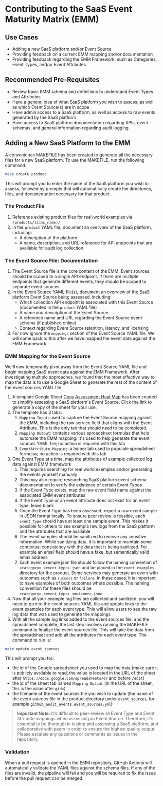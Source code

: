 # Contributing to the SaaS Event Maturity Matrix (EMM)

## Use Cases
- Adding a new SaaS platform and/or Event Source
- Providing feedback on a current EMM mapping and/or documentation
- Providing feedback regarding the EMM Framework, such as Categories, Event Types, and/or Event Attributes

## Recommended Pre-Requisites
- Review basic EMM schema and definitions to understand Event Types and Attributes
- Have a general idea of what SaaS platform you wish to assess, as well as which Event Source(s) are in scope
- Have admin access to a SaaS platform, as well as access to raw events generated by the SaaS platform
- Have access to SaaS platform documentation regarding APIs, event schemas, and general information regarding audit logging

## Adding a New SaaS Platform to the EMM  
A convenience MAKEFILE has been created to generate all the necessary files for a new SaaS platform.  To use the MAKEFILE, run the following command:
```bash
make create_product
```
This will prompt you to enter the name of the SaaS platform you wish to assess, followed by prompts that will automatically create the directories, files, and documentation necessary for that product.

### The Product File
1. Reference existing product files for real-world examples via `/products/[saas_name]/`
1. In the `product` YAML file, document an overview of the SaaS platform, including:
	- A description of the platform
	- A name, description, and URL reference for API endpoints that are available for audit log collection

### The Event Source File: Documentation
1. The Event Source file is the core content of the EMM.  Event sources should be scoped to a single API endpoint. If there are multiple endpoints that generate different events, they should be scoped to separate event sources.
1. In the Event Source YAML file(s), document an overview of the SaaS platform Event Source being assessed, including:
	- Which collection API endpoint is associated with this Event Source (documented in the `product` YAML file)
	- A name and description of the Event Source
	- A reference name and URL regarding the Event Source event schema (if published online)
	- Context regarding Event Source retention, latency, and licensing
1.  For now ignore the `mappings` section of the Event Source YAML file.  We will come back to this after we have mapped the event data against the EMM Framework  

### EMM Mapping for the Event Source
We'll now temporarily pivot away from the Event Source YAML file and begin mapping SaaS event data against the EMM Framework.  After investigating multiple approaches, we found that the most effective way to map the data is to use a Google Sheet to generate the rest of the content of the event sources YAML file 

1. A template Google Sheet [Copy Assessment Heat Map](https://docs.google.com/spreadsheets/d/13rgvQRCNkmWtGLq2JgahYQmnenQRvAHCTR_BsDA4VXE/copy) has been created to simplify assessing a SaaS platform's Event Source.  Click the link to generate a copy of the sheet for your use.
1. The template has 3 tabs:
	1. `Mapping Input`: used to capture the Event Source mapping against the EMM, including the raw service field that aligns with the Event Attribute.  This is the only tab that should need to be completed. 
	1. `Mapping Output`: contains various spreadsheet formulas that help automate the EMM mapping. It's used to help generate the event sources YAML file; no action is required with this tab
	1. `EventAttribute Mapping`: a helper tab used to populate spreadsheet formulas; no action is required with this tab
1. One Event Type at a time, map the attributes of example collected log data against EMM framework 
	1. This requires searching for real world examples and/or generating the events yourself manually
	1. This may also require researching SaaS platform event schema documentation to verify the existence of certain Event Types
	1. If the Event Type exists, map the raw event field name against the associated EMM event attributes
	1. If the Event Type or an event attribute does not exist for an event type, leave blank
	1. Once the Event Type has been assessed, export a raw event sample in JSON format locally. To ensure peer review is feasible, each `event_type` should have at least one sample event.  This makes it possible for others to see example raw logs from the SaaS platform and the attributes that are available 
    1. The event samples should be sanitized to remove any sensitive information.  While sanitizing data, it is important to maintain some contextual consistency with the data that is being sanitized.  For example an email field should have a fake, but semantically valid email address 
    1. Each event example json file should follow the naming convention of `<category>_<event_type>.json` and be placed in the `event_examples` directory for the product.  Some services may generate an event with outcomes such as `success` or `failure`.  In these cases, it is important to have examples of both outcomes where possible.  The naming convention for these files should be `<category>_<event_type>_<outcome>.json`
1. Now that all your example log files are collected and sanitized, you will need to go into the event sources YAML file and update links to the event examples for each event type.  This will allow users to see the raw log data that was used to generate the mappings
1. With all the sample log links added to the event sources file, and the spreadsheet complete, the last step involves running the MAKEFILE command to finalize the event sources file.  This will take the data from the spreadsheet and add all the attributes for each event type.  The command to run is:
```bash
make update_event_sources
```
This will prompt you for:  
- the id of the Google spreadsheet you used to map the data (make sure it is publicly available to read, the value is located in the URL of the sheet after `https://docs.google.com/spreadsheets/d/` and before `/edit`)
- the id of the sheet tab named `Mapping Output` (in the URL of the sheet, this is the value after `gid=`)
- the filename of the event sources file you wish to update (the name of the event sources file in the product directory under `event_sources`, for example `github_audit_events.event_sources.yml`)  

> **Important Note:** It's difficult to peer-review all Event Type and Event Attribute mappings when assessing an Event Source. Therefore, it's essential to be thorough in testing and assessing a SaaS platform, and collaborative with peers in order to ensure the highest quality output. Please escalate any questions or comments as issues in the repository.


### Validation
When a pull request is opened in the EMM repository, GitHub Actions will automatically validate the YAML files against the schema files. If any of the files are invalid, the pipeline will fail and you will be required to fix the issue before the pull request can be merged.